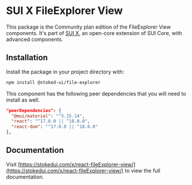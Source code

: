 # SUI X FileExplorer View

This package is the Community plan edition of the FileExplorer View components.
It's part of [SUI X](https://stokedui.com/x/), an open-core extension of SUI Core, with advanced components.

## Installation

Install the package in your project directory with:

```bash
npm install @stoked-ui/file-explorer
```

This component has the following peer dependencies that you will need to install as well.

```json
"peerDependencies": {
  "@mui/material": "^5.15.14",
  "react": "^17.0.0 || ^18.0.0",
  "react-dom": "^17.0.0 || ^18.0.0"
},
```

## Documentation

Visit [https://stokedui.com/x/react-fileExplorer-view/](https://stokedui.com/x/react-fileExplorer-view/) to view the full documentation.
